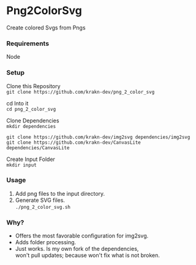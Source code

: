 # Png2ColorSvg
Create colored Svgs from Pngs

### Requirements
Node

### Setup
Clone this Repository  
`git clone https://github.com/krakn-dev/png_2_color_svg`  

cd Into it  
`cd png_2_color_svg`  

Clone Dependencies  
`mkdir dependencies`  

`git clone https://github.com/krakn-dev/img2svg dependencies/img2svg`  
`git clone https://github.com/krakn-dev/CanvasLite dependencies/CanvasLite`  

Create Input Folder  
`mkdir input`  

### Usage
1. Add png files to the input directory.  
2. Generate SVG files.   
`./png_2_color_svg.sh`

### Why?
+ Offers the most favorable configuration for img2svg.  
+ Adds folder processing.  
+ Just works. Is my own fork of the dependencies,  
  won't pull updates; because won't fix what is not broken.
